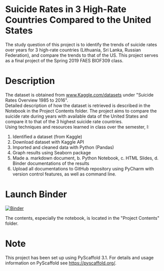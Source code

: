 
Suicide Rates in 3 High-Rate Countries Compared to the United States  
=========


The study question of this project is to identify the trends of suicide rates over years for 3 high-rate countries (Lithuania, Sri Lanka, Russian Federation), and compare the trends to that of the US.
This project serves as a final project of the Spring 2019 FAES BIOF309 class.


Description
===========

The dataset is obtained from www.Kaggle.com/datasets under "Suicide Rates Overview 1985 to 2016".  
Detailed description of how the dataset is retrieved is described in the Notebook in the Project Contents folder.
The project aims to compare the suicide rate during years with available data of the United States and compare it to that of the 3 highest suicide rate countries.  
Using techniques and resources learned in class over the semester, I:
1. Identified a dataset (from Kaggle)
2. Download dataset with Kaggle API
3. Imported and cleaned data with Python (Pandas)
4. Graph results using Seaborn package
5. Made a. markdown document, b. Python Notebook, c. HTML Slides, d. Binder documentations of the results
6. Upload all documentations to GitHub repository using PyCharm with version control features, as well as command line.

Launch Binder
===========
[![Binder](https://mybinder.org/badge_logo.svg)](https://mybinder.org/v2/gh/biof309/spring2019-solo-project-lai1737/master)

The contents, especially the notebook, is located in the "Project Contents" folder.

Note
====

This project has been set up using PyScaffold 3.1. For details and usage
information on PyScaffold see https://pyscaffold.org/.
